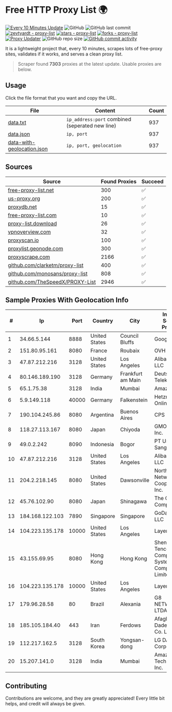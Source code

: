 
# Free HTTP Proxy List 🌍

[![Every 10 Minutes Update](https://github.com/mertguvencli/http-proxy-list/actions/workflows/main.yml/badge.svg?branch=main)](https://github.com/mertguvencli/http-proxy-list/actions/workflows/main.yml)
![GitHub](https://img.shields.io/github/license/mertguvencli/http-proxy-list)
![GitHub last commit](https://img.shields.io/github/last-commit/mertguvencli/http-proxy-list)
[![zevtyardt - proxy-list](https://img.shields.io/static/v1?label=zevtyardt&message=proxy-list&color=blue&logo=github)](https://github.com/zevtyardt/proxy-list "Go to GitHub repo")
[![stars - proxy-list](https://img.shields.io/github/stars/zevtyardt/proxy-list?style=social)](https://github.com/zevtyardt/proxy-list)
[![forks - proxy-list](https://img.shields.io/github/forks/zevtyardt/proxy-list?style=social)](https://github.com/zevtyardt/proxy-list)
[![Proxy Updater](https://github.com/zevtyardt/proxy-list/workflows/Proxy%20Updater/badge.svg)](https://github.com/zevtyardt/proxy-list/actions?query=workflow:"Proxy+Updater")
![GitHub repo size](https://img.shields.io/github/repo-size/zevtyardt/proxy-list)
[![GitHub commit activity](https://img.shields.io/github/commit-activity/m/zevtyardt/proxy-list?logo=commits)](https://github.com/zevtyardt/proxy-list/commits/main)

It is a lightweight project that, every 10 minutes, scrapes lots of free-proxy sites, validates if it works, and serves a clean proxy list.

> Scraper found **7303** proxies at the latest update. Usable proxies are below.

## Usage

Click the file format that you want and copy the URL.

|File|Content|Count|
|----|-------|-----|
|[data.txt](https://raw.githubusercontent.com/mertguvencli/http-proxy-list/main/proxy-list/data.txt)|`ip_address:port` combined (seperated new line)|937|
|[data.json](https://raw.githubusercontent.com/mertguvencli/http-proxy-list/main/proxy-list/data.json)|`ip, port`|937|
|[data-with-geolocation.json](https://raw.githubusercontent.com/mertguvencli/http-proxy-list/main/proxy-list/data-with-geolocation.json)|`ip, port, geolocation`|937|

## Sources

|Source|Found Proxies|Succeed|
|------|-------------|-------|
|[free-proxy-list.net](https://free-proxy-list.net)|300|✅|
|[us-proxy.org](https://www.us-proxy.org)|200|✅|
|[proxydb.net](http://proxydb.net)|15|✅|
|[free-proxy-list.com](https://free-proxy-list.com/?page=&port=&type%5B%5D=http&type%5B%5D=https&up_time=0&search=Search)|10|✅|
|[proxy-list.download](https://www.proxy-list.download/HTTP)|26|✅|
|[vpnoverview.com](https://vpnoverview.com/privacy/anonymous-browsing/free-proxy-servers)|32|✅|
|[proxyscan.io](https://www.proxyscan.io)|100|✅|
|[proxylist.geonode.com](https://proxylist.geonode.com/api/proxy-list?limit=300&page=1&sort_by=lastChecked&sort_type=desc&protocols=http,https)|300|✅|
|[proxyscrape.com](https://api.proxyscrape.com/v2/?request=displayproxies&protocol=http&timeout=10000&country=all&ssl=all&anonymity=all)|2166|✅|
|[github.com/clarketm/proxy-list](https://raw.githubusercontent.com/clarketm/proxy-list/master/proxy-list-raw.txt)|400|✅|
|[github.com/monosans/proxy-list](https://raw.githubusercontent.com/monosans/proxy-list/main/proxies/http.txt)|808|✅|
|[github.com/TheSpeedX/PROXY-List](https://raw.githubusercontent.com/TheSpeedX/PROXY-List/master/http.txt)|2946|✅|


## Sample Proxies With Geolocation Info

|#|Ip|Port|Country|City|Internet Service Provider|
|-|--|----|-------|----|-------------------------|
|1|34.66.5.144|8888|United States|Council Bluffs|Google LLC|
|2|151.80.95.161|8080|France|Roubaix|OVH SAS|
|3|47.87.212.216|3128|United States|Los Angeles|Alibaba.com LLC|
|4|80.146.189.190|3128|Germany|Frankfurt am Main|Deutsche Telekom AG|
|5|65.1.75.38|3128|India|Mumbai|Amazon.com|
|6|5.9.149.118|40000|Germany|Falkenstein|Hetzner Online GmbH|
|7|190.104.245.86|8080|Argentina|Buenos Aires|CPS|
|8|118.27.113.167|8080|Japan|Chiyoda|GMO Internet, Inc.|
|9|49.0.2.242|8090|Indonesia|Bogor|PT Usaha Adi Sanggoro|
|10|47.87.212.216|3128|United States|Los Angeles|Alibaba.com LLC|
|11|204.2.218.145|8080|United States|Dawsonville|North Georgia Network Cooperative, Inc.|
|12|45.76.102.90|8080|Japan|Shinagawa|The Constant Company|
|13|184.168.122.103|7890|Singapore|Singapore|GoDaddy.com, LLC|
|14|104.223.135.178|10000|United States|Los Angeles|LayerHost|
|15|43.155.69.95|8080|Hong Kong|Hong Kong|Shenzhen Tencent Computer Systems Company Limited|
|16|104.223.135.178|10000|United States|Los Angeles|LayerHost|
|17|179.96.28.58|80|Brazil|Alexania|G8 NETWORKS LTDA|
|18|185.105.184.40|443|Iran|Ferdows|Afagh Andish Dadeh Pardis Co. Ltd|
|19|112.217.162.5|3128|South Korea|Yongsan-dong|LG DACOM Corporation|
|20|15.207.141.0|3128|India|Mumbai|Amazon Technologies Inc.|



## Contributing

Contributions are welcome, and they are greatly appreciated! Every
little bit helps, and credit will always be given.

